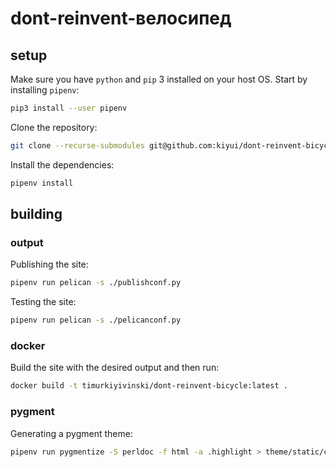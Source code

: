 # dont-reinvent-велосипед

## setup
Make sure you have `python` and `pip` 3 installed on your host OS. Start by installing `pipenv`:
```sh
pip3 install --user pipenv
```
Clone the repository:
```sh
git clone --recurse-submodules git@github.com:kiyui/dont-reinvent-bicycle.git dont-reinvent-велосипед
```
Install the dependencies:
```sh
pipenv install
```

## building
### output
Publishing the site:
```sh
pipenv run pelican -s ./publishconf.py
```
Testing the site:
```sh
pipenv run pelican -s ./pelicanconf.py
```

### docker
Build the site with the desired output and then run:
```sh
docker build -t timurkiyivinski/dont-reinvent-bicycle:latest .
```

### pygment
Generating a pygment theme:
```bash
pipenv run pygmentize -S perldoc -f html -a .highlight > theme/static/css/pygment.css
```
